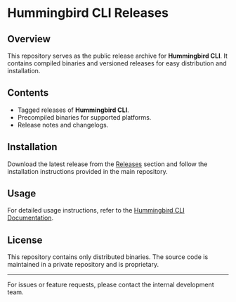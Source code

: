# Hummingbird CLI Releases

## Overview

This repository serves as the public release archive for **Hummingbird CLI**. It contains compiled binaries and versioned releases for easy distribution and installation.

## Contents

- Tagged releases of **Hummingbird CLI**.
- Precompiled binaries for supported platforms.
- Release notes and changelogs.

## Installation

Download the latest release from the [Releases](https://github.com/humtravel/bht-cli-public/releases) section and follow the installation instructions provided in the main repository.

## Usage

For detailed usage instructions, refer to the [Hummingbird CLI Documentation](https://github.com/humtravel/hbt-cli).

## License

This repository contains only distributed binaries. The source code is maintained in a private repository and is proprietary.

---
For issues or feature requests, please contact the internal development team.
